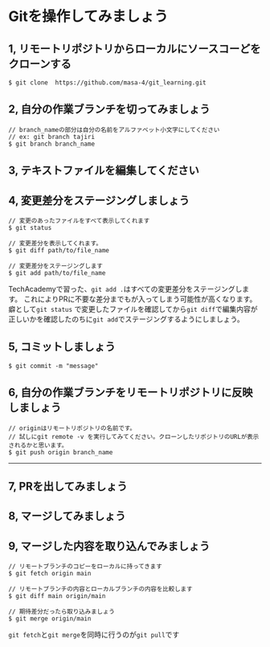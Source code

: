 # Gitを操作してみましょう
## 1, リモートリポジトリからローカルにソースコーどをクローンする

```
$ git clone  https://github.com/masa-4/git_learning.git
```

## 2, 自分の作業ブランチを切ってみましょう

```
// branch_nameの部分は自分の名前をアルファベット小文字にしてください
// ex: git branch tajiri
$ git branch branch_name
```

## 3, テキストファイルを編集してください
## 4, 変更差分をステージングしましょう

```
// 変更のあったファイルをすべて表示してくれます
$ git status

// 変更差分を表示してくれます。
$ git diff path/to/file_name

// 変更差分をステージングします 
$ git add path/to/file_name
```
TechAcademyで習った、`git add .`はすべての変更差分をステージングします。
これによりPRに不要な差分までもが入ってしまう可能性が高くなります。
癖として`git status` で変更したファイルを確認してから`git diff`で編集内容が正しいかを確認したのちに`git add`でステージングするようにしましょう。

## 5, コミットしましょう

```
$ git commit -m "message"
```

## 6, 自分の作業ブランチをリモートリポジトリに反映しましょう

```
// originはリモートリポジトリの名前です。
// 試しにgit remote -v を実行してみてください。クローンしたリポジトリのURLが表示されるかと思います。
$ git push origin branch_name
```

---

## 7, PRを出してみましょう
## 8, マージしてみましょう
## 9, マージした内容を取り込んでみましょう

```
// リモートブランチのコピーをローカルに持ってきます
$ git fetch origin main

// リモートブランチの内容とローカルブランチの内容を比較します
$ git diff main origin/main

// 期待差分だったら取り込みましょう
$ git merge origin/main 
```

`git fetch`と`git merge`を同時に行うのが`git pull`です
